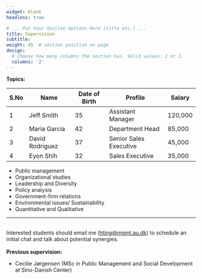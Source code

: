 ```yaml
---
widget: blank
headless: true

# ... Put Your Section Options Here (title etc.) ...
title: Supervision
subtitle:
weight: 45  # section position on page
design:
  # Choose how many columns the section has. Valid values: 1 or 2.
  columns: '2'
---
```

**Topics:**
  <table>
<thead>
<th>S.No</th>
<th>Name</th>
<th>Date of Birth</th>
<th>Profile</th>
<th>Salary</th>
</thead>
<tbody>
<tr>
<td>1</td><td>Jeff Smith</td>
<td>35</td>
<td>Assistant Manager</td>
<td>120,000</td>
</tr>
<tr>
<td>2</td>
<td>Maria Garcia</td>
<td>42</td>
<td>Department Head</td>
<td>85,000</td>
</tr>
<tr>
<td>3</td>
<td>David Rodriguez</td>
<td>37</td>
<td>Senior Sales Executive</td>
<td>45,000</td>
</tr>
<tr>
<td>4</td>
<td>Eyon Shih</td>
<td>32</td>
<td>Sales Executive</td>
<td>35,000</td>
</tr>
</tbody>
</table>
   
  - Public management 
  - Organizational studies 
  - Leadership and Diversity
  - Policy analysis
  - Government-firm relations
  - Environmental issues/ Sustainability
  - Quantitative and Qualitative<br>
---
<br>Interested students should email me (hting@mgmt.au.dk) to schedule an initial chat and talk about potential synergies. <br>
<br>**Previous supervision:**
   - Cecilie Jørgensen (MSc in Public Management and Social Development at Sino-Danish Center)
